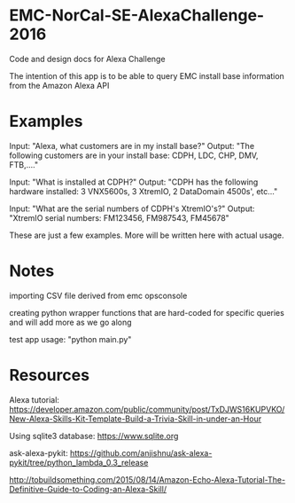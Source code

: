 # EMC-NorCal-SE-AlexaChallenge-2016
Code and design docs for Alexa Challenge

The intention of this app is to be able to query EMC install base information
from the Amazon Alexa API

# Examples

Input: "Alexa, what customers are in my install base?"
Output: "The following customers are in your install base: CDPH, LDC, CHP, DMV, FTB,...."

Input: "What is installed at CDPH?"
Output: "CDPH has the following hardware installed: 3 VNX5600s, 3 XtremIO, 2 DataDomain 
4500s', etc..."

Input: "What are the serial numbers of CDPH's XtremIO's?"
Output: "XtremIO serial numbers: FM123456, FM987543, FM45678"

These are just a few examples. More will be written here with actual usage.

# Notes

importing CSV file derived from emc opsconsole

creating python wrapper functions that are hard-coded for specific queries and will add
more as we go along

test app usage: "python main.py"


# Resources

Alexa tutorial: https://developer.amazon.com/public/community/post/TxDJWS16KUPVKO/New-Alexa-Skills-Kit-Template-Build-a-Trivia-Skill-in-under-an-Hour

Using sqlite3 database: https://www.sqlite.org

ask-alexa-pykit: https://github.com/anjishnu/ask-alexa-pykit/tree/python_lambda_0.3_release

http://tobuildsomething.com/2015/08/14/Amazon-Echo-Alexa-Tutorial-The-Definitive-Guide-to-Coding-an-Alexa-Skill/

